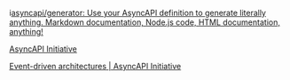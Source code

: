 i[asyncapi/generator: Use your AsyncAPI definition to generate literally anything. Markdown documentation, Node.js code, HTML documentation, anything!](https://github.com/asyncapi/generator/)

[AsyncAPI Initiative](https://www.asyncapi.com/)

[Event-driven architectures | AsyncAPI Initiative](https://www.asyncapi.com/docs/getting-started/event-driven-architectures/)
